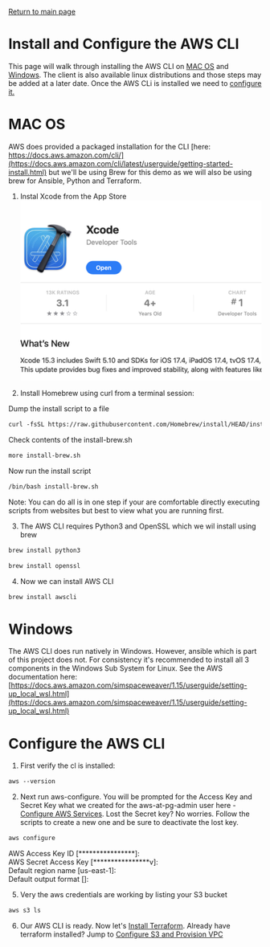 [Return to main page](../README.md)

# Install and Configure the AWS CLI


 This page will walk through installing the AWS CLI on [MAC OS](#mac-os) and [Windows](#windows). The client is also available linux distributions and those steps may be added at a later date.  Once the AWS CLi is installed we need to [configure it.](#configure-the-aws-cli)


# MAC OS

AWS does provided a packaged installation for the CLI [here: https://docs.aws.amazon.com/cli/](https://docs.aws.amazon.com/cli/latest/userguide/getting-started-install.html)  but we'll be using Brew for this demo as we will also be using brew for Ansible, Python and Terraform. 


1. Instal Xcode from the App Store  ![Xcode](./images/AppsStore-Xcode.png )

2. Install Homebrew using curl from a terminal session:

Dump the install script to a file

```diff
curl -fsSL https://raw.githubusercontent.com/Homebrew/install/HEAD/install.sh -o install-brew.sh

```
Check contents of the install-brew.sh

```diff
more install-brew.sh

```

Now run the install script

```diff
/bin/bash install-brew.sh

```

Note:  You can do all is in one step if your are comfortable directly executing  scripts from websites but best to view what you are running first.

3. The AWS CLI requires Python3 and OpenSSL which we wil install using brew

```diff
brew install python3

```

```diff
brew install openssl

```

4. Now we can install AWS CLI

```diff
brew install awscli

```

# Windows 

The AWS CLI does run natively in Windows. However, ansible which is part of this project does not. For consistency it's recommended to install all 3 components in the Windows Sub System for Linux.  See the AWS documentation here: [https://docs.aws.amazon.com/simspaceweaver/1.15/userguide/setting-up_local_wsl.html](https://docs.aws.amazon.com/simspaceweaver/1.15/userguide/setting-up_local_wsl.html)


# Configure the AWS CLI

1. First verify the cl is installed:

```diff
aws --version 

```

2. Next run aws-configure. You will be prompted for the Access Key and Secret Key what we created for the aws-at-pg-admin user here -  [Configure AWS Services](./Configure-AWS-Services.md). Lost the Secret key?  No worries. Follow the scripts to create a new one and be sure to deactivate the lost key. 


```diff
aws configure 

```

AWS Access Key ID [****************]:   <br>
AWS Secret Access Key [****************v]:   <br>
Default region name [us-east-1]:   <br>
Default output format []:    <br>

5. Very the aws credentials are working by listing your S3 bucket

```diff
aws s3 ls 

```

6. Our AWS CLI is ready.  Now let's [Install Terraform](./Install-Terraform.md).  Already have terraform installed? Jump to [Configure S3 and Provision VPC](./Configure-S3-and-Provision-VPC-Terraform.md) 

